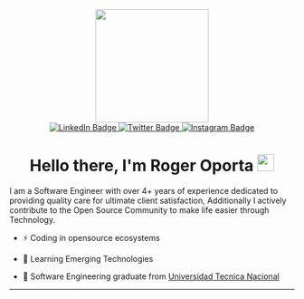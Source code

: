 <div id="header" align="center">
  <img src="https://user-images.githubusercontent.com/31899798/138563190-cbec6947-0b8e-453a-aa54-4e82d73b494e.jpg" width="200"/>
  <div id="badges">
    <a href="https://www.linkedin.com/in/rogeralbp/">
      <img src="https://img.shields.io/badge/LinkedIn-blue?style=for-the-badge&logo=linkedin&logoColor=white" alt="LinkedIn Badge"/>
    </a>
    <a href="https://x.com/oportasensei">
      <img src="https://img.shields.io/badge/Twitter-blue?style=for-the-badge&logo=twitter&logoColor=white" alt="Twitter Badge"/>
    </a>
    <a href="https://instagram.com/justanotherplayercr">
      <img src="https://img.shields.io/badge/Instagram-blue?style=for-the-badge&logo=instagram&logoColor=white" alt="Instagram Badge"/>
    </a>
  </div>
  <h1>
   Hello there, I'm Roger Oporta
    <img src="https://media.giphy.com/media/hvRJCLFzcasrR4ia7z/giphy.gif" width="30px"/>
  </h1>
</div>

I am a Software Engineer with over 4+ years of experience dedicated to providing quality care for ultimate client satisfaction, Additionally I actively contribute to the Open Source Community to make life easier through Technology.
- :zap: Coding in opensource ecosystems
 
- :telescope: Learning Emerging Technologies
  
- :seedling: Software Engineering graduate from [Universidad Tecnica Nacional](https://www.utn.ac.cr/)


---
